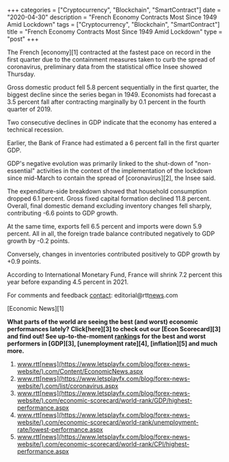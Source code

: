 +++
categories = ["Cryptocurrency", "Blockchain", "SmartContract"]
date = "2020-04-30"
description = "French Economy Contracts Most Since 1949 Amid Lockdown"
tags = ["Cryptocurrency", "Blockchain", "SmartContract"]
title = "French Economy Contracts Most Since 1949 Amid Lockdown"
type = "post"
+++

The French [economy][1] contracted at the fastest pace on record in the
first quarter due to the containment measures taken to curb the spread
of coronavirus, preliminary data from the statistical office Insee
showed Thursday.

Gross domestic product fell 5.8 percent sequentially in the first
quarter, the biggest decline since the series began in 1949. Economists
had forecast a 3.5 percent fall after contracting marginally by 0.1
percent in the fourth quarter of 2019.

Two consecutive declines in GDP indicate that the economy has entered a
technical recession.

Earlier, the Bank of France had estimated a 6 percent fall in the first
quarter GDP.

GDP's negative evolution was primarily linked to the shut-down of "non-
essential" activities in the context of the implementation of the
lockdown since mid-March to contain the spread of [coronavirus][2], the
Insee said.

The expenditure-side breakdown showed that household consumption dropped
6.1 percent. Gross fixed capital formation declined 11.8 percent.
Overall, final domestic demand excluding inventory changes fell sharply,
contributing -6.6 points to GDP growth.

At the same time, exports fell 6.5 percent and imports were down 5.9
percent. All in all, the foreign trade balance contributed negatively to
GDP growth by -0.2 points.

Conversely, changes in inventories contributed positively to GDP growth
by +0.9 points.

According to International Monetary Fund, France will shrink 7.2 percent
this year before expanding 4.5 percent in 2021.

For comments and feedback [contact](https://www.playgroundfx.com/contact/): editorial@rtt[news](https://www.letsplayfx.com/blog/forex-news-website/).com

[Economic News][1]

 **What parts of the world are seeing the best (and worst) economic
performances lately? Click[here][3] to check out our [Econ Scorecard][3]
and find out! See up-to-the-moment [ranking](https://www.playgroundfx.com/blog/crypto-exchange-ranking/)s for the best and worst
performers in [GDP][3], [unemployment rate][4], [inflation][5] and much
more.**

   1. www.rtt[news](https://www.letsplayfx.com/blog/forex-news-website/).com/Content/EconomicNews.aspx
   2. www.rtt[news](https://www.letsplayfx.com/blog/forex-news-website/).com/list/coronavirus.aspx
   3. www.rtt[news](https://www.letsplayfx.com/blog/forex-news-website/).com/economic-scorecard/world-rank/GDP/highest-performance.aspx
   4. www.rtt[news](https://www.letsplayfx.com/blog/forex-news-website/).com/economic-scorecard/world-rank/unemployment-rate/lowest-performance.aspx
   5. www.rtt[news](https://www.letsplayfx.com/blog/forex-news-website/).com/economic-scorecard/world-rank/CPI/highest-performance.aspx